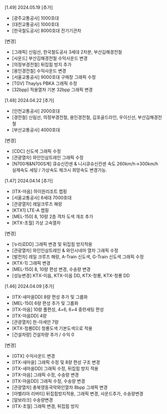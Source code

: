 [1.49] 2024.05.19
[추가]
- [광주교통공사] 1000호대
- [대전교통공사] 1000호대
- [한국철도공사] 8000호대 전기기관차

[변경]
- [그래픽] 신림선, 한국철도공사 3세대 2차분, 부산김해경전철
- [사운드] 부산김해경전철 수익사운드 변경
- [의정부경전철] 뒤집힘 방지 추가
- [용인경전철] 수익사운드 변경
- [서울교통공사] 9000호대 구매창 그래픽 수정
- [TGV] Thaylys PBKA 그래픽 수정
- [32bpp] 적용열차 기본 32bpp 그래픽 변경

[1.48] 2024.04.22
[추가]
- [인천교통공사] 2000호대
- [경전철] 신림선, 의정부경전철, 용인경전철, 김포골드라인, 우이신선, 부산김해경전철
- [부산교통공사] 4000호대

[변경]
- [CDC] 신도색 그래픽 수정
- [관광열차] 와인인삼트레인 그래픽 수정
- [N700계&N700S계] 큐슈신칸센 & 니시큐슈신칸센 속도 260km/h->300km/h 실제속도 세팅 / 가상속도 체크시 희망속도 변경가능.

[1.47] 2024.04.14
[추가]
- [ITX-마음] 하이원리조트 랩핑
- [서울교통공사] 6세대 7000호대
- [관광열차] 레일크루즈 해랑
- [KTX1] LTE-A 랩핑
- [MEL-150] 8, 10량 2층 객차 도색 개조 추가
- [KTX-초월] 가상 고속열차

[변경]
- [누리로DD] 그래픽 변경 및 뒤집힘 방지적용
- [관광열차] 와인인삼트레인 & 와인시네마 열차 그래픽 수정
- [발전차] 레일 크루즈 해랑, A-Train 신도색, G-Train 신도색 그래픽 수정
- [KTX-1] 그래픽 변경
- [MEL-150] 8, 10량 편성 변경, 수송량 변경
- [성능변경] KTX-이음, KTX-이음 DD, KTX-청룡, KTX-청룡 DD

[1.46] 2024.04.09
[추가]
- [ITX-새마을DD] 8량 편성 추가 및 그룹화
- [MEL-150] 6량 편성 추가 및 그룹화
- [ITX-마음] 10량 풀편성, 4+6, 6+4 중련세팅 편성
- [ITX-마음DD] 4량
- [관광열차] 한-아세안 7량
- [KTX-청룡DD] 청룡도색 기본도색으로 적용
- [건설차량] 건설차량 추가 / 수익 0

[변경]
- [GTX] 수익사운드 변경
- [ITX-새마을] 그래픽 수정 및 8량 편성 구조 변경
- [ITX-새마을DD] 그래픽 수정, 뒤집힘 방지 적용
- [ITX-마음] 그래픽 수정, 수송량 변경
- [ITX-마음DD] 그래픽 수정, 수송량 변경
- [관광열차] 충북영동국악와인열차 8bpp 그래픽 변경
- [아벨리아 리버티] 뒤집힘방지적용, 그래픽 변경, 사운드추가, 수송량변경
- [알보라크] 수송량변경
- [ITX-초월] 그래픽 변경, 뒤집힘 방지